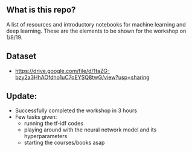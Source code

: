 ## What is this repo?
A list of resources and introductory notebooks for machine learning and deep learning. These are the elements to be shown for the workshop on 1/8/19.

## Dataset
- https://drive.google.com/file/d/1taZG-bzy2a3HhAOfdho1uC7oEYSQ8twG/view?usp=sharing

## Update:
- Successfully completed the workshop in 3 hours
- Few tasks given:
  - running the tf-idf codes
  - playing around with the neural network model and its hyperparameters
  - starting the courses/books asap
